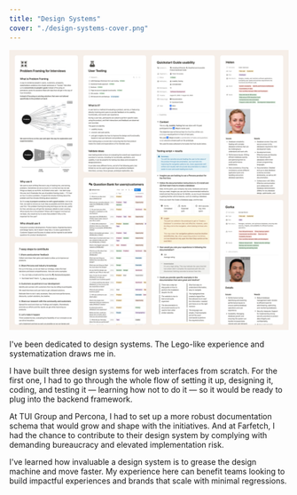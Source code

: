 ```yaml
---
title: "Design Systems"
cover: "./design-systems-cover.png"
---
```

![Amalgamation of screen prints from documentation pages. Most content is about user experience design research such as user personas, interview guides, testing techniques, cases, etc.](./research-repository.png)

I've been dedicated to design systems. The Lego-like experience and systematization draws me in.

I have built three design systems for web interfaces from scratch. For the first one, I had to go through the whole flow of setting it up, designing it, coding, and testing it — learning how not to do it — so it would be ready to plug into the backend framework.

At TUI Group and Percona, I had to set up a more robust documentation schema that would grow and shape with the initiatives. And at Farfetch, I had the chance to contribute to their design system by complying with demanding bureaucracy and elevated implementation risk.

I've learned how invaluable a design system is to grease the design machine and move faster. My experience here can benefit teams looking to build impactful experiences and brands that scale with minimal regressions.